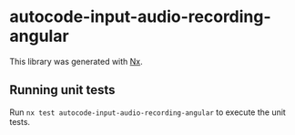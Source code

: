 # autocode-input-audio-recording-angular

This library was generated with [Nx](https://nx.dev).

## Running unit tests

Run `nx test autocode-input-audio-recording-angular` to execute the unit tests.
